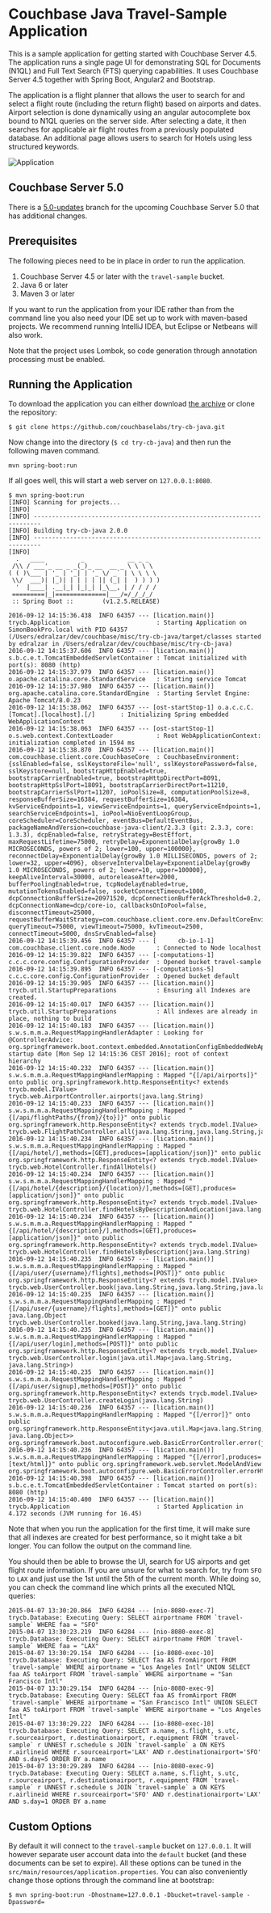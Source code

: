 # Couchbase Java Travel-Sample Application
This is a sample application for getting started with Couchbase Server 4.5. The application runs a single page UI for
demonstrating SQL for Documents (N1QL) and Full Text Search (FTS) querying capabilities. It uses Couchbase Server 4.5 
together with Spring Boot, Angular2 and Bootstrap.

The application is a flight planner that allows the user to search for and select a flight route (including the
return flight) based on airports and dates. Airport selection is done dynamically using an angular autocomplete box
bound to N1QL queries on the server side. After selecting a date, it then searches for applicable air flight routes from
a previously populated database. An additional page allows users to search for Hotels using less structured keywords.

![Application](app.png)

 ## Couchbase Server 5.0
There is a [5.0-updates](https://github.com/couchbaselabs/try-cb-java/tree/5.0-updates) branch for the upcoming Couchbase Server 5.0 that has additional changes.

## Prerequisites
The following pieces need to be in place in order to run the application.

1. Couchbase Server 4.5 or later with the `travel-sample` bucket.
2. Java 6 or later
3. Maven 3 or later

If you want to run the application from your IDE rather than from the command line you also need your IDE set up to
work with maven-based projects. We recommend running IntelliJ IDEA, but Eclipse or Netbeans will also work.

Note that the project uses Lombok, so code generation through annotation processing must be enabled.

## Running the Application
To download the application you can either download [the archive](https://github.com/couchbaselabs/try-cb-java/archive/2.0.0.zip) or
clone the repository:

```
$ git clone https://github.com/couchbaselabs/try-cb-java.git
```

Now change into the directory (`$ cd try-cb-java`) and then run the following maven command.

```
mvn spring-boot:run
```

If all goes well, this will start a web server on `127.0.0.1:8080`. 

```
$ mvn spring-boot:run
[INFO] Scanning for projects...
[INFO]                                                                         
[INFO] ------------------------------------------------------------------------
[INFO] Building try-cb-java 2.0.0
[INFO] ------------------------------------------------------------------------
[INFO] 
  .   ____          _            __ _ _
 /\\ / ___'_ __ _ _(_)_ __  __ _ \ \ \ \
( ( )\___ | '_ | '_| | '_ \/ _` | \ \ \ \
 \\/  ___)| |_)| | | | | || (_| |  ) ) ) )
  '  |____| .__|_| |_|_| |_\__, | / / / /
 =========|_|==============|___/=/_/_/_/
 :: Spring Boot ::        (v1.2.5.RELEASE)

2016-09-12 14:15:36.438  INFO 64357 --- [lication.main()] trycb.Application                        : Starting Application on SimonBookPro.local with PID 64357 (/Users/edralzar/dev/couchbase/misc/try-cb-java/target/classes started by edralzar in /Users/edralzar/dev/couchbase/misc/try-cb-java)
2016-09-12 14:15:37.606  INFO 64357 --- [lication.main()] s.b.c.e.t.TomcatEmbeddedServletContainer : Tomcat initialized with port(s): 8080 (http)
2016-09-12 14:15:37.979  INFO 64357 --- [lication.main()] o.apache.catalina.core.StandardService   : Starting service Tomcat
2016-09-12 14:15:37.980  INFO 64357 --- [lication.main()] org.apache.catalina.core.StandardEngine  : Starting Servlet Engine: Apache Tomcat/8.0.23
2016-09-12 14:15:38.062  INFO 64357 --- [ost-startStop-1] o.a.c.c.C.[Tomcat].[localhost].[/]       : Initializing Spring embedded WebApplicationContext
2016-09-12 14:15:38.063  INFO 64357 --- [ost-startStop-1] o.s.web.context.ContextLoader            : Root WebApplicationContext: initialization completed in 1594 ms
2016-09-12 14:15:38.870  INFO 64357 --- [lication.main()] com.couchbase.client.core.CouchbaseCore  : CouchbaseEnvironment: {sslEnabled=false, sslKeystoreFile='null', sslKeystorePassword=false, sslKeystore=null, bootstrapHttpEnabled=true, bootstrapCarrierEnabled=true, bootstrapHttpDirectPort=8091, bootstrapHttpSslPort=18091, bootstrapCarrierDirectPort=11210, bootstrapCarrierSslPort=11207, ioPoolSize=8, computationPoolSize=8, responseBufferSize=16384, requestBufferSize=16384, kvServiceEndpoints=1, viewServiceEndpoints=1, queryServiceEndpoints=1, searchServiceEndpoints=1, ioPool=NioEventLoopGroup, coreScheduler=CoreScheduler, eventBus=DefaultEventBus, packageNameAndVersion=couchbase-java-client/2.3.3 (git: 2.3.3, core: 1.3.3), dcpEnabled=false, retryStrategy=BestEffort, maxRequestLifetime=75000, retryDelay=ExponentialDelay{growBy 1.0 MICROSECONDS, powers of 2; lower=100, upper=100000}, reconnectDelay=ExponentialDelay{growBy 1.0 MILLISECONDS, powers of 2; lower=32, upper=4096}, observeIntervalDelay=ExponentialDelay{growBy 1.0 MICROSECONDS, powers of 2; lower=10, upper=100000}, keepAliveInterval=30000, autoreleaseAfter=2000, bufferPoolingEnabled=true, tcpNodelayEnabled=true, mutationTokensEnabled=false, socketConnectTimeout=1000, dcpConnectionBufferSize=20971520, dcpConnectionBufferAckThreshold=0.2, dcpConnectionName=dcp/core-io, callbacksOnIoPool=false, disconnectTimeout=25000, requestBufferWaitStrategy=com.couchbase.client.core.env.DefaultCoreEnvironment$2@6bf79f80, queryTimeout=75000, viewTimeout=75000, kvTimeout=2500, connectTimeout=5000, dnsSrvEnabled=false}
2016-09-12 14:15:39.456  INFO 64357 --- [      cb-io-1-1] com.couchbase.client.core.node.Node      : Connected to Node localhost
2016-09-12 14:15:39.822  INFO 64357 --- [-computations-1] c.c.c.core.config.ConfigurationProvider  : Opened bucket travel-sample
2016-09-12 14:15:39.895  INFO 64357 --- [-computations-5] c.c.c.core.config.ConfigurationProvider  : Opened bucket default
2016-09-12 14:15:39.905  INFO 64357 --- [lication.main()] trycb.util.StartupPreparations           : Ensuring all Indexes are created.
2016-09-12 14:15:40.017  INFO 64357 --- [lication.main()] trycb.util.StartupPreparations           : All indexes are already in place, nothing to build
2016-09-12 14:15:40.183  INFO 64357 --- [lication.main()] s.w.s.m.m.a.RequestMappingHandlerAdapter : Looking for @ControllerAdvice: org.springframework.boot.context.embedded.AnnotationConfigEmbeddedWebApplicationContext@6f7e827: startup date [Mon Sep 12 14:15:36 CEST 2016]; root of context hierarchy
2016-09-12 14:15:40.232  INFO 64357 --- [lication.main()] s.w.s.m.m.a.RequestMappingHandlerMapping : Mapped "{[/api/airports]}" onto public org.springframework.http.ResponseEntity<? extends trycb.model.IValue> trycb.web.AirportController.airports(java.lang.String)
2016-09-12 14:15:40.233  INFO 64357 --- [lication.main()] s.w.s.m.m.a.RequestMappingHandlerMapping : Mapped "{[/api/flightPaths/{from}/{to}]}" onto public org.springframework.http.ResponseEntity<? extends trycb.model.IValue> trycb.web.FlightPathController.all(java.lang.String,java.lang.String,java.lang.String)
2016-09-12 14:15:40.234  INFO 64357 --- [lication.main()] s.w.s.m.m.a.RequestMappingHandlerMapping : Mapped "{[/api/hotel/],methods=[GET],produces=[application/json]}" onto public org.springframework.http.ResponseEntity<? extends trycb.model.IValue> trycb.web.HotelController.findAllHotels()
2016-09-12 14:15:40.234  INFO 64357 --- [lication.main()] s.w.s.m.m.a.RequestMappingHandlerMapping : Mapped "{[/api/hotel/{description}/{location}/],methods=[GET],produces=[application/json]}" onto public org.springframework.http.ResponseEntity<? extends trycb.model.IValue> trycb.web.HotelController.findHotelsByDescriptionAndLocation(java.lang.String,java.lang.String)
2016-09-12 14:15:40.234  INFO 64357 --- [lication.main()] s.w.s.m.m.a.RequestMappingHandlerMapping : Mapped "{[/api/hotel/{description}/],methods=[GET],produces=[application/json]}" onto public org.springframework.http.ResponseEntity<? extends trycb.model.IValue> trycb.web.HotelController.findHotelsByDescription(java.lang.String)
2016-09-12 14:15:40.235  INFO 64357 --- [lication.main()] s.w.s.m.m.a.RequestMappingHandlerMapping : Mapped "{[/api/user/{username}/flights],methods=[POST]}" onto public org.springframework.http.ResponseEntity<? extends trycb.model.IValue> trycb.web.UserController.book(java.lang.String,java.lang.String,java.lang.String)
2016-09-12 14:15:40.235  INFO 64357 --- [lication.main()] s.w.s.m.m.a.RequestMappingHandlerMapping : Mapped "{[/api/user/{username}/flights],methods=[GET]}" onto public java.lang.Object trycb.web.UserController.booked(java.lang.String,java.lang.String)
2016-09-12 14:15:40.235  INFO 64357 --- [lication.main()] s.w.s.m.m.a.RequestMappingHandlerMapping : Mapped "{[/api/user/login],methods=[POST]}" onto public org.springframework.http.ResponseEntity<? extends trycb.model.IValue> trycb.web.UserController.login(java.util.Map<java.lang.String, java.lang.String>)
2016-09-12 14:15:40.235  INFO 64357 --- [lication.main()] s.w.s.m.m.a.RequestMappingHandlerMapping : Mapped "{[/api/user/signup],methods=[POST]}" onto public org.springframework.http.ResponseEntity<? extends trycb.model.IValue> trycb.web.UserController.createLogin(java.lang.String)
2016-09-12 14:15:40.236  INFO 64357 --- [lication.main()] s.w.s.m.m.a.RequestMappingHandlerMapping : Mapped "{[/error]}" onto public org.springframework.http.ResponseEntity<java.util.Map<java.lang.String, java.lang.Object>> org.springframework.boot.autoconfigure.web.BasicErrorController.error(javax.servlet.http.HttpServletRequest)
2016-09-12 14:15:40.236  INFO 64357 --- [lication.main()] s.w.s.m.m.a.RequestMappingHandlerMapping : Mapped "{[/error],produces=[text/html]}" onto public org.springframework.web.servlet.ModelAndView org.springframework.boot.autoconfigure.web.BasicErrorController.errorHtml(javax.servlet.http.HttpServletRequest)
2016-09-12 14:15:40.398  INFO 64357 --- [lication.main()] s.b.c.e.t.TomcatEmbeddedServletContainer : Tomcat started on port(s): 8080 (http)
2016-09-12 14:15:40.400  INFO 64357 --- [lication.main()] trycb.Application                        : Started Application in 4.172 seconds (JVM running for 16.45)
```

Note that when you run the application for the first time, it will make sure that all indexes are created for best
performance, so it might take a bit longer. You can follow the output on the command line.

You should then be able to browse the UI, search for US airports and get flight route information. If you are unsure for
what to search for, try from `SFO` to `LAX` and just use the 1st until the 5th of the current month. While doing so, you
can check the command line which prints all the executed N1QL queries:

```
2015-04-07 13:30:20.866  INFO 64284 --- [nio-8080-exec-7] trycb.Database: Executing Query: SELECT airportname FROM `travel-sample` WHERE faa = "SFO"
2015-04-07 13:30:23.219  INFO 64284 --- [nio-8080-exec-8] trycb.Database: Executing Query: SELECT airportname FROM `travel-sample` WHERE faa = "LAX"
2015-04-07 13:30:29.154  INFO 64284 --- [io-8080-exec-10] trycb.Database: Executing Query: SELECT faa AS fromAirport FROM `travel-sample` WHERE airportname = "Los Angeles Intl" UNION SELECT faa AS toAirport FROM `travel-sample` WHERE airportname = "San Francisco Intl"
2015-04-07 13:30:29.154  INFO 64284 --- [nio-8080-exec-9] trycb.Database: Executing Query: SELECT faa AS fromAirport FROM `travel-sample` WHERE airportname = "San Francisco Intl" UNION SELECT faa AS toAirport FROM `travel-sample` WHERE airportname = "Los Angeles Intl"
2015-04-07 13:30:29.222  INFO 64284 --- [io-8080-exec-10] trycb.Database: Executing Query: SELECT a.name, s.flight, s.utc, r.sourceairport, r.destinationairport, r.equipment FROM `travel-sample` r UNNEST r.schedule s JOIN `travel-sample` a ON KEYS r.airlineid WHERE r.sourceairport='LAX' AND r.destinationairport='SFO' AND s.day=5 ORDER BY a.name
2015-04-07 13:30:29.289  INFO 64284 --- [nio-8080-exec-9] trycb.Database: Executing Query: SELECT a.name, s.flight, s.utc, r.sourceairport, r.destinationairport, r.equipment FROM `travel-sample` r UNNEST r.schedule s JOIN `travel-sample` a ON KEYS r.airlineid WHERE r.sourceairport='SFO' AND r.destinationairport='LAX' AND s.day=1 ORDER BY a.name
```

## Custom Options
By default it will connect to the `travel-sample` bucket on `127.0.0.1`. It will however separate user account data into
the `default` bucket (and these documents can be set to expire). All these options can be tuned in the
`src/main/resources/application.properties`. You can also conveniently change those options through the command line at
bootstrap:

```
$ mvn spring-boot:run -Dhostname=127.0.0.1 -Dbucket=travel-sample -Dpassword=
```
